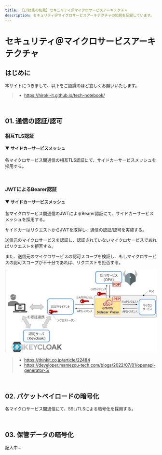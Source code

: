 ```yaml
---
title: 【IT技術の知見】セキュリティ＠マイクロサービスアーキテクチャ
description: セキュリティ＠マイクロサービスアーキテクチャの知見を記録しています。
---
```


# セキュリティ＠マイクロサービスアーキテクチャ

## はじめに

本サイトにつきまして、以下をご認識のほど宜しくお願いいたします。

> - https://hiroki-it.github.io/tech-notebook/

<br>

## 01. 通信の認証/認可

### 相互TLS認証

#### ▼ サイドカーサービスメッシュ

各マイクロサービス間通信の相互TLS認証にて、サイドカーサービスメッシュを採用する。

<br>

### JWTによるBearer認証

#### ▼ サイドカーサービスメッシュ

各マイクロサービス間通信のJWTによるBearer認証にて、サイドカーサービスメッシュを採用する。

サイドカーはリクエストからJWTを取得し、通信の認証/認可を実施する。

送信元のマイクロサービスを認証し、認証されていないマイクロサービスであればリクエストを拒否する。

また、送信元のマイクロサービスの認可スコープを検証し、もしマイクロサービスの認可スコープが不十分であれば、リクエストを拒否する。

![micro-authentication_type_jwt_service-mesh](https://raw.githubusercontent.com/hiroki-it/tech-notebook-images/master/images/micro-authentication_type_jwt_service-mesh.png)

> - https://thinkit.co.jp/article/22484
> - https://developer.mamezou-tech.com/blogs/2022/07/01/openapi-generator-5/

<br>

## 02. パケットペイロードの暗号化

各マイクロサービス間通信にて、SSL/TLSによる暗号化を採用する。

<br>

## 03. 保管データの暗号化

記入中...

<br>
